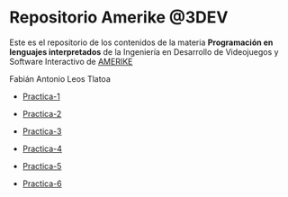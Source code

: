 # Repositorio Amerike @3DEV

Este es el repositorio de los contenidos de la materia **__Programación en lenguajes interpretados__** de la Ingeniería en Desarrollo de Videojuegos y Software Interactivo de [AMERIKE](https://amerike.edu.mx)

Fabián Antonio Leos Tlatoa

- [Practica-1](/Practica-1/Antonio-Leos.md)

- [Practica-2](/Practica-2/)
- [Practica-3](https://github.com/TonyZierold/Practica_3)
- [Practica-4](/Practica-4/)
- [Practica-5](/Practica-4/practica-5.md)
- [Practica-6](https://github.com/TonyZierold/Practica-6.git)

